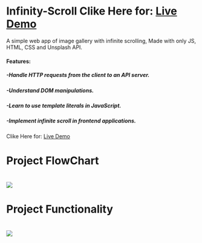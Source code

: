# Infinity-Scroll Clike Here for: <a href="https://milindpawar007.github.io/Infinity-Scroll">Live Demo<a>
A simple web app of image gallery with infinite scrolling, Made with only JS, HTML, CSS and Unsplash API.
<h4>Features:</h4>
<h5>-Handle HTTP requests from the client to an API server.</h5>
<h5>-Understand DOM manipulations.</h5>
<h5>-Learn to use template literals in JavaScript.</h5>
<h5>-Implement infinite scroll in frontend applications.</h5>
Clike Here for: <a href="https://milindpawar007.github.io/Infinity-Scroll">Live Demo<a>
<h1>Project FlowChart<h1>
<img src="https://i.imgur.com/J5gPQu7.png">
<h1>Project Functionality<h1>
<img src="https://i.stack.imgur.com/wMrH7.png">

